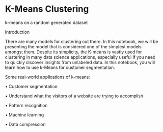 # K-Means Clustering

k-means on a random generated dataset

Introduction

There are many models for clustering out there. In this notebook, we will be presenting the model that is considered one of the simplest models amongst them. Despite its simplicity, the K-means is vastly used for clustering in many data science applications, especially useful if you need to quickly discover insights from unlabeled data. In this notebook, you will learn how to use k-Means for customer segmentation.

Some real-world applications of k-means:

•	Customer segmentation

•	Understand what the visitors of a website are trying to accomplish

•	Pattern recognition

•	Machine learning

•	Data compression
